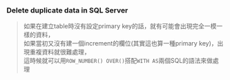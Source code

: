### Delete duplicate data in SQL Server
>如果在建立table時沒有設定primary key的話，就有可能會出現完全一模一樣的資料，  
>如果當初又沒有建一個increment的欄位(其實這也算一種primary key)，出現重複資料就很難處理，  
>這時候就可以用`ROW_NUMBER() OVER()`搭配`WITH AS`兩個SQL的語法來做處理
